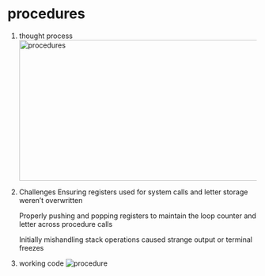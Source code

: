 # procedures

1. thought process
   <img width="621" height="284" alt="procedures" src="https://github.com/user-attachments/assets/2bd4c7af-b378-4929-8861-010e5a618c1f" />


3. Challenges
   Ensuring registers used for system calls and letter storage weren’t overwritten

   Properly pushing and popping registers to maintain the loop counter and letter across procedure calls

   Initially mishandling stack operations caused strange output or terminal freezes

5. working code
   ![procedure](https://github.com/user-attachments/assets/82579b24-2ca0-43fc-aa17-20d3c7cc4301)
